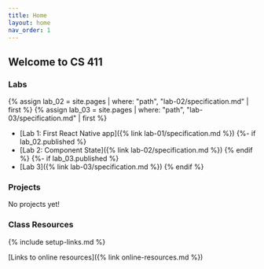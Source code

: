 ```yaml
---
title: Home
layout: home
nav_order: 1
---
```


## Welcome to CS 411

### Labs

{% assign lab_02 = site.pages | where: "path", "lab-02/specification.md" | first %}
{% assign lab_03 = site.pages | where: "path", "lab-03/specification.md" | first %}

- [Lab 1: First React Native app]({% link lab-01/specification.md %})
{%- if lab_02.published %}
- [Lab 2: Component State]({% link lab-02/specification.md %})
{% endif %}
{%- if lab_03.published %}
- [Lab 3]({% link lab-03/specification.md %})
{% endif %}

### Projects

No projects yet!

### Class Resources

{% include setup-links.md %}

[Links to online resources]({% link online-resources.md %})

